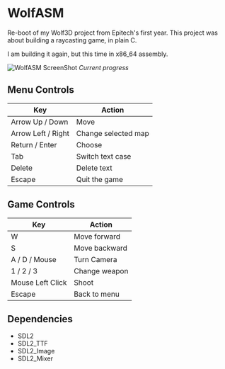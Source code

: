 # WolfASM

Re-boot of my Wolf3D project from Epitech's first year.
This project was about building a raycasting game, in plain C.

I am building it again, but this time in x86_64 assembly.


![WolfASM ScreenShot](http://i.imgur.com/uZ1r6cr.gif "WolfASM ScreenShot")
 _Current progress_

## Menu Controls
| Key | Action |
|--------------------|---------------------|
| Arrow Up / Down | Move |
| Arrow Left / Right | Change selected map |
| Return / Enter | Choose |
| Tab | Switch text case |
| Delete | Delete text |
| Escape | Quit the game |

## Game Controls
| Key | Action |
|------------------|---------------|
| W | Move forward |
| S | Move backward |
| A / D / Mouse | Turn Camera |
| 1 / 2 / 3 | Change weapon |
| Mouse Left Click | Shoot |
| Escape | Back to menu |

## Dependencies

* SDL2
* SDL2_TTF
* SDL2_Image
* SDL2_Mixer
